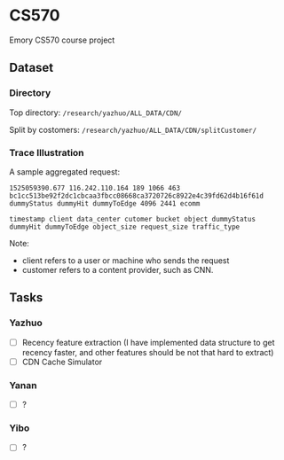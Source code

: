 # CS570
Emory CS570 course project

## Dataset
### Directory
Top directory: `/research/yazhuo/ALL_DATA/CDN/`

Split by costomers: `/research/yazhuo/ALL_DATA/CDN/splitCustomer/`

### Trace Illustration
A sample aggregated request:

`1525059390.677 116.242.110.164 189 1066 463 bc1cc513be92f2dc1cbcaa3fbcc08668ca3720726c8922e4c39fd62d4b16f61d dummyStatus dummyHit dummyToEdge 4096 2441 ecomm`

`timestamp client data_center cutomer bucket object dummyStatus dummyHit dummyToEdge object_size request_size traffic_type`

Note: 
- client refers to a user or machine who sends the request
- customer refers to a content provider, such as CNN.

## Tasks
### Yazhuo
- [ ] Recency feature extraction (I have implemented data structure to get recency faster, and other features should be not that hard to extract)
- [ ] CDN Cache Simulator

### Yanan
- [ ] ?

### Yibo
- [ ] ?
